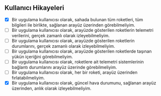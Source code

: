 ## Kullanıcı Hikayeleri
- [x] Bir uygulama kullanıcısı olarak, sahada bulunan tüm roketleri, tüm bilgileri ile birlikte, sağlanan arayüz üzerinden görebilmeliyim. 
- [ ] Bir uygulama kullanıcısı olarak, arayüzde gösterilen roketlerin telemetri verilerini, gerçek zamanlı olarak izleyebilmeliyim.
- [ ]  Bir uygulama kullanıcısı olarak, arayüzde gösterilen roketlerin durumlarını, gerçek zamanlı olarak izleyebilmeliyim.
- [ ] Bir uygulama kullanıcısı olarak, arayüzde gösterilen roketlerde taşınan yükün içeriğini görebilmeliyim.
- [ ] Bir uygulama kullanıcısı olarak, roketlere ait telemetri sistemlerinin bağlantı durumlarını arayüz üzerinde görebilmeliyim.
- [ ] Bir uygulama kullanıcısı olarak, her bir roketi, arayüz üzerinden fırlatabilmeliyim.
- [x] Bir uygulama kullanıcısı olarak, güncel hava durumunu, sağlanan arayüz üzerinden, anlık olarak izleyebilmeliyim.  
